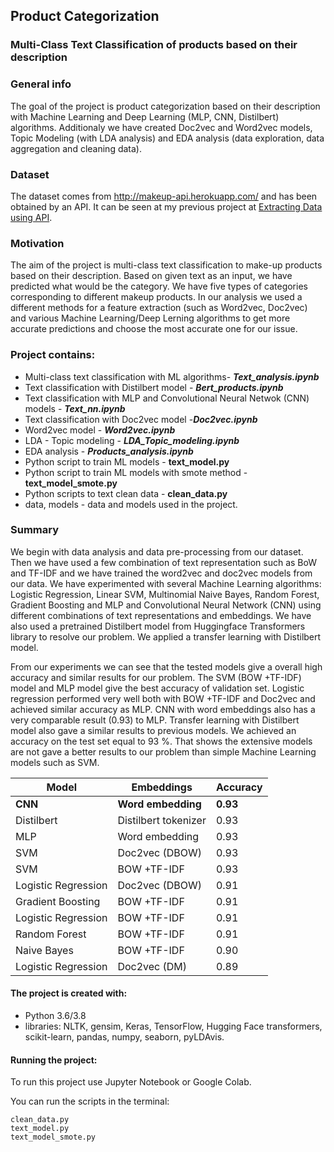 ## Product Categorization
### Multi-Class Text Classification of products based on their description
 
### General info

The goal of the project is product categorization based on their description with Machine Learning and Deep Learning (MLP, CNN, Distilbert) algorithms. Additionaly we have created Doc2vec and Word2vec models, Topic Modeling (with LDA analysis) and EDA analysis (data exploration, data aggregation and cleaning data).

### Dataset
The dataset comes from http://makeup-api.herokuapp.com/ and has been obtained by an API. It can be seen at my previous project at [Extracting Data using API](https://github.com/aniass/Extracting-data-using-API).

### Motivation

The aim of the project is multi-class text classification to make-up products based on their description. Based on given text as an input, we have predicted what would be the category. We have five types of categories corresponding to different makeup products. In our analysis we used a different  methods for a feature extraction (such as Word2vec, Doc2vec) and various Machine Learning/Deep Lerning algorithms to get more accurate predictions and choose the most accurate one for our issue. 

### Project contains:
* Multi-class text classification with ML algorithms- ***Text_analysis.ipynb***
* Text classification with Distilbert model - ***Bert_products.ipynb***
* Text classification with MLP and Convolutional Neural Netwok (CNN) models - ***Text_nn.ipynb***
* Text classification with Doc2vec model -***Doc2vec.ipynb***
* Word2vec model - ***Word2vec.ipynb***
* LDA - Topic modeling - ***LDA_Topic_modeling.ipynb***
* EDA analysis - ***Products_analysis.ipynb***
* Python script to train ML models - **text_model.py**
* Python script to train ML models with smote method - **text_model_smote.py**
* Python scripts to text clean data - **clean_data.py**
* data, models - data and models used in the project.

### Summary

We begin with data analysis and data pre-processing from our dataset. Then we have used a few combination of text representation such as BoW and TF-IDF and we have trained the word2vec and doc2vec models from our data. We have experimented with several Machine Learning algorithms: Logistic Regression, Linear SVM, Multinomial Naive Bayes, Random Forest, Gradient Boosting and MLP and Convolutional Neural Network (CNN) using different combinations of text representations and embeddings. We have also used a pretrained Distilbert model from Huggingface Transformers library to resolve our problem. We applied a transfer learning with Distilbert model. 

From our experiments we can see that the tested models give a overall high accuracy and similar results for our problem. The SVM (BOW +TF-IDF) model and MLP model give the best  accuracy of validation set. Logistic regression performed very well both with BOW +TF-IDF and Doc2vec and achieved similar accuracy as MLP. CNN with word embeddings also has a very comparable result (0.93) to MLP. Transfer learning with Distilbert model also gave a similar results to previous models. We achieved an accuracy on the test set equal to 93 %. That shows the extensive models are not gave a better results to our problem than simple Machine Learning models such as SVM. 


Model | Embeddings | Accuracy
------------ | ------------- | ------------- 
**CNN** | **Word embedding** | **0.93**
Distilbert| Distilbert tokenizer | 0.93
MLP| Word embedding  | 0.93
SVM | Doc2vec (DBOW)| 0.93
SVM| BOW +TF-IDF  | 0.93
Logistic Regression | Doc2vec (DBOW) | 0.91
Gradient Boosting | BOW +TF-IDF | 0.91
Logistic Regression | BOW +TF-IDF  | 0.91
Random Forest| BOW +TF-IDF | 0.91
Naive Bayes | BOW +TF-IDF | 0.90
Logistic Regression | Doc2vec (DM)  | 0.89


#### The project is created with:

* Python 3.6/3.8
* libraries: NLTK, gensim, Keras, TensorFlow, Hugging Face transformers, scikit-learn, pandas, numpy, seaborn, pyLDAvis.

#### Running the project:

To run this project use Jupyter Notebook or Google Colab.

You can run the scripts in the terminal:

    clean_data.py
    text_model.py
    text_model_smote.py

